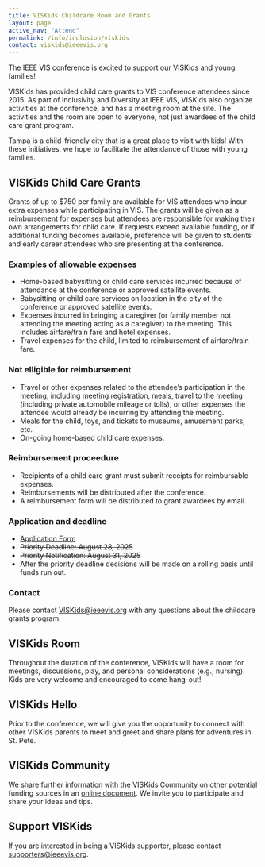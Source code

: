 ```yaml
---
title: VISKids Childcare Room and Grants
layout: page
active_nav: "Attend"
permalink: /info/inclusion/viskids
contact: viskids@ieeevis.org
---
```


The IEEE VIS conference is excited to support our VISKids and young families!

VISKids has provided child care grants to VIS conference attendees since 2015. As part of Inclusivity and Diversity at IEEE VIS, VISKids also organize activities at the conference, and has a meeting room at the site. The activities and the room are open to everyone, not just awardees of the child care grant program.

Tampa is a child-friendly city that is a great place to visit with kids! With these initiatives, we hope to facilitate the attendance of those with young families.

## VISKids Child Care Grants 
Grants of up to $750 per family are available for VIS attendees who incur extra expenses while participating in VIS. The grants will be given as a reimbursement for expenses but attendees are responsible for making their own arrangements for child care. If requests exceed available funding, or if additional funding becomes available, preference will be given to students and early career attendees who are presenting at the conference.

### Examples of allowable expenses

* Home-based babysitting or child care services incurred because of attendance at the conference or approved satellite events.
* Babysitting or child care services on location in the city of the conference or approved satellite events.
* Expenses incurred in bringing a caregiver (or family member not attending the meeting acting as a caregiver) to the meeting. This includes airfare/train fare and hotel expenses.
* Travel expenses for the child, limited to reimbursement of airfare/train fare.

### Not elligible for reimbursement

* Travel or other expenses related to the attendee’s participation in the meeting, including meeting registration, meals, travel to the meeting (including private automobile mileage or tolls), or other expenses the attendee would already be incurring by attending the meeting.
* Meals for the child, toys, and tickets to museums, amusement parks, etc.
* On-going home-based child care expenses.

### Reimbursement proceedure 

* Recipients of a child care grant must submit receipts for reimbursable expenses.
* Reimbursements will be distributed after the conference.
* A reimbursement form will be distributed to grant awardees by email.

### Application and deadline

* [Application Form](https://forms.gle/AGNLLFfF6YwawRZ98)
* ~~Priority Deadline: August 28, 2025~~
* ~~Priority Notification: August 31, 2025~~
* After the priority deadline decisions will be made on a rolling basis until funds run out.

### Contact

Please contact [VISKids@ieeevis.org](mailto:VISKids@ieeevis.org) with any questions about the childcare grants program.

## VISKids Room 

Throughout the duration of the conference, VISKids will have a room for meetings, discussions, play, and personal considerations (e.g., nursing). Kids are very welcome and encouraged to come hang-out!

## VISKids Hello

Prior to the conference, we will give you the opportunity to connect with other VISKids parents to meet and greet and share plans for adventures in St. Pete.

## VISKids Community

We share further information with the VISKids Community on other potential funding sources in an [online document](https://docs.google.com/document/d/1llebKbEzqapkqDMKNF3LbliwGcQDvChJpvQzjsWK5-s/edit). We invite you to participate and share your ideas and tips.

## Support VISKids

If you are interested in being a VISKids supporter, please contact [supporters@ieeevis.org](mailto:supporters@ieeevis.org).
